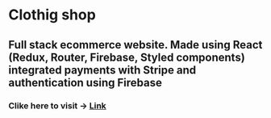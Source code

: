 # Clothig shop

## Full stack ecommerce website. Made using React (Redux, Router, Firebase, Styled components) integrated payments with Stripe and authentication using Firebase
### Clike here to visit -> [Link](https://clothing-shop01.herokuapp.com)

